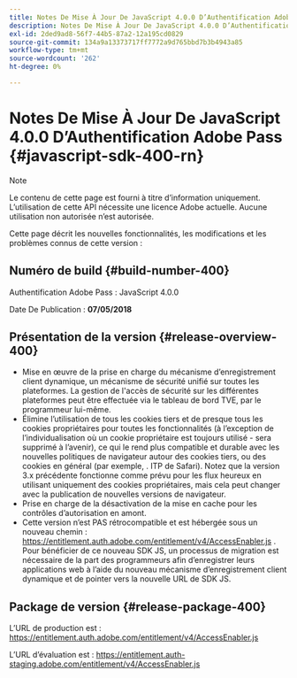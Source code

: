 ```yaml
---
title: Notes De Mise À Jour De JavaScript 4.0.0 D’Authentification Adobe Pass
description: Notes De Mise À Jour De JavaScript 4.0.0 D’Authentification Adobe Pass
exl-id: 2ded9ad8-56f7-44b5-87a2-12a195cd0829
source-git-commit: 134a9a13373717ff7772a9d765bbd7b3b4943a85
workflow-type: tm+mt
source-wordcount: '262'
ht-degree: 0%

---
```


# Notes De Mise À Jour De JavaScript 4.0.0 D’Authentification Adobe Pass {#javascript-sdk-400-rn}

>[!NOTE]
>
>Le contenu de cette page est fourni à titre d’information uniquement. L’utilisation de cette API nécessite une licence Adobe actuelle. Aucune utilisation non autorisée n’est autorisée.

Cette page décrit les nouvelles fonctionnalités, les modifications et les problèmes connus de cette version :

## Numéro de build {#build-number-400}

Authentification Adobe Pass : JavaScript 4.0.0

Date De Publication : **07/05/2018**

## Présentation de la version {#release-overview-400}

* Mise en œuvre de la prise en charge du mécanisme d’enregistrement client dynamique, un mécanisme de sécurité unifié sur toutes les plateformes. La gestion de l&#39;accès de sécurité sur les différentes plateformes peut être effectuée via le tableau de bord TVE, par le programmeur lui-même.
* Élimine l’utilisation de tous les cookies tiers et de presque tous les cookies propriétaires pour toutes les fonctionnalités (à l’exception de l’individualisation où un cookie propriétaire est toujours utilisé - sera supprimé à l’avenir), ce qui le rend plus compatible et durable avec les nouvelles politiques de navigateur autour des cookies tiers, ou des cookies en général (par exemple, . ITP de Safari). Notez que la version 3.x précédente fonctionne comme prévu pour les flux heureux en utilisant uniquement des cookies propriétaires, mais cela peut changer avec la publication de nouvelles versions de navigateur.
* Prise en charge de la désactivation de la mise en cache pour les contrôles d’autorisation en amont.
* Cette version n’est PAS rétrocompatible et est hébergée sous un nouveau chemin : https://entitlement.auth.adobe.com/entitlement/v4/AccessEnabler.js . Pour bénéficier de ce nouveau SDK JS, un processus de migration est nécessaire de la part des programmeurs afin d’enregistrer leurs applications web à l’aide du nouveau mécanisme d’enregistrement client dynamique et de pointer vers la nouvelle URL de SDK JS.

## Package de version {#release-package-400}

L’URL de production est : https://entitlement.auth.adobe.com/entitlement/v4/AccessEnabler.js

L’URL d’évaluation est : https://entitlement.auth-staging.adobe.com/entitlement/v4/AccessEnabler.js
